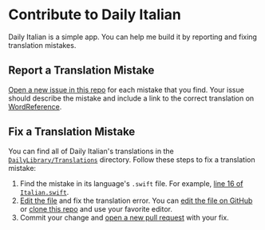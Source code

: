 #  Contribute to Daily Italian

Daily Italian is a simple app. You can help me build it by reporting and fixing translation mistakes.

## Report a Translation Mistake

[Open a new issue in this repo](https://github.com/jungaretti/daily-language/issues/new) for each mistake that you find. Your issue should describe the mistake and include a link to the correct translation on [WordReference](https://www.wordreference.com/).

## Fix a Translation Mistake

You can find all of Daily Italian's translations in the [`DailyLibrary/Translations`](https://github.com/jungaretti/daily-language/tree/main/DailyLibrary/Sources/DailyLibrary/Translations) directory. Follow these steps to fix a translation mistake:

1. Find the mistake in its language's `.swift` file. For example, [line 16 of `Italian.swift`](https://github.com/jungaretti/daily-language/blob/main/DailyLibrary/Sources/DailyLibrary/Translations/Italian.swift#L16).
2. [Edit the file](https://docs.github.com/en/repositories/working-with-files/managing-files/editing-files) and fix the translation error. You can [edit the file on GitHub](https://docs.github.com/en/repositories/working-with-files/managing-files/editing-files) or [clone this repo](https://docs.github.com/en/repositories/creating-and-managing-repositories/cloning-a-repository) and use your favorite editor.
3. Commit your change and [open a new pull request](https://www.youtube.com/watch?v=8lGpZkjnkt4) with your fix. 
